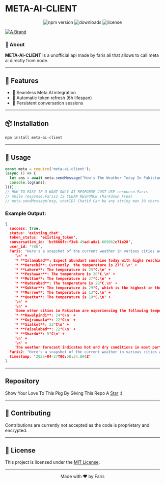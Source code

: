 # META-AI-CLIENT

<p align="center">
  <img src="https://img.shields.io/npm/v/meta-ai-client?color=blue&style=flat-square" alt="npm version" />
  <img src="https://img.shields.io/npm/dw/meta-ai-client?color=brightgreen&style=flat-square" alt="downloads" />
  <img src="https://img.shields.io/npm/l/meta-ai-client?style=flat-square" alt="license" />
</p>

[![A Brand](https://readme-typing-svg.herokuapp.com?font=Charm&duration=2000&pause=1000&color=00FFFF&background=000000&center=true&vCenter=true&width=435&lines=Created+With+%F0%9F%A4%8D+By+Faris+Ali+%E2%86%92;It's+Not+Just+a+Name+Bro+%E2%86%90;It's+a+Brand+%E2%86%92+%F0%9F%A5%87)]([https://git.io/typing-svg](https://www.npmjs.com/package/npm-scrapper-faris))

### 📝 About
**META-AI-CLIENT** Is a unofficial api made by faris ali that allows to call meta ai directly from node.

---

## 🚀 Features

- 🤖 Seamless Meta AI integration  
- 🔄 Automatic token refresh (6h lifespan)  
- 💾 Persistent conversation sessions  

---

## 📦 Installation

```bash
npm install meta-ai-client
```

---

## 🔧 Usage

```javascript
const meta = require('meta-ai-client');
(async () => {
  let ans = await meta.sendMessage("How's The Weather Today In Pakistan?", "786");
  console.log(ans);
})();
// HUH TO EASY IF U WANT ONLY AI RESPONSE JUST USE response.Faris
// While response.Faris2 IS CLEAN RESPONCE (Markdown Free)
// meta.sendMessage(msg, chatID) Chatid Can be any string max 30 chars
```

### Example Output:

```json
{
  success: true,
  status: 'existing_chat',
  token_status: 'existing_token',
  conversation_id: 'bc9860fc-f3e6-49ad-a8a1-609862c71e28',
  user_id: '786',
  Faris: "Here's a snapshot of the current weather in various cities across Pakistan:\n" +
    '\n' +
    '* **Islamabad**: Expect abundant sunshine today with highs reaching 38°C and lows of 23°C. Humidity is at 19% with 0% chance of precipitation.\n' +
    '* **Karachi**: Currently, the temperature is 27°C.\n' +
    '* **Lahore**: The temperature is 25°C.\n' +
    '* **Peshawar**: The temperature is 20°C.\n' +
    '* **Multan**: The temperature is 27°C.\n' +
    '* **Hyderabad**: The temperature is 28°C.\n' +
    '* **Sukkur**: The temperature is 29°C, which is the highest in the country today.\n' +
    '* **Murree**: The temperature is 13°C.\n' +
    '* **Quetta**: The temperature is 19°C.\n' +
    '\n' +
    '\n' +
    'Some other cities in Pakistan are experiencing the following temperatures ¹ ² ³:\n' +
    '* **Rawalpindi**: 24°C\n' +
    '* **Gujranwala**: 22°C\n' +
    '* **Sialkot**: 22°C\n' +
    '* **Faisalabad**: 22°C\n' +
    '* **Skardu**: 5°C\n' +
    '\n' +
    '\n' +
    'The weather forecast indicates hot and dry conditions in most parts of the country, with abundant sunshine expected in cities like Islamabad ².',
  Faris2: "Here's a snapshot of the current weather in various cities across Pakistan:   Islamabad: Expect abundant sunshine today with highs reaching 38°C and lows of 23°C. Humidity is at 19% with 0% chance of precipitation.  Karachi: Currently, the temperature is 27°C.  Lahore: The temperature is 25°C.  Peshawar: The temperature is 20°C.  Multan: The temperature is 27°C.  Hyderabad: The temperature is 28°C.  Sukkur: The temperature is 29°C, which is the highest in the country today.  Murree: The temperature is 13°C.  Quetta: The temperature is 19°C.   Some other cities in Pakistan are experiencing the following temperatures ¹ ² ³:  Rawalpindi: 24°C  Gujranwala: 22°C  Sialkot: 22°C  Faisalabad: 22°C  Skardu: 5°C   The weather forecast indicates hot and dry conditions in most parts of the country, with abundant sunshine expected in cities like Islamabad ².",
  timestamp: '2025-04-27T00:50:34.804Z'
}
```

---

## Repository

Show Your Love To This Pkg By Giving This Repo A [Star](https://github.com/how-faris/meta-ai-client) :)


---

## 🤝 Contributing

Contributions are currently not accepted as the code is proprietary and encrypted.

---

## 📜 License

This project is licensed under the [MIT License](./LICENSE).

---

<p align="center">Made with ❤️ by Faris</p>
